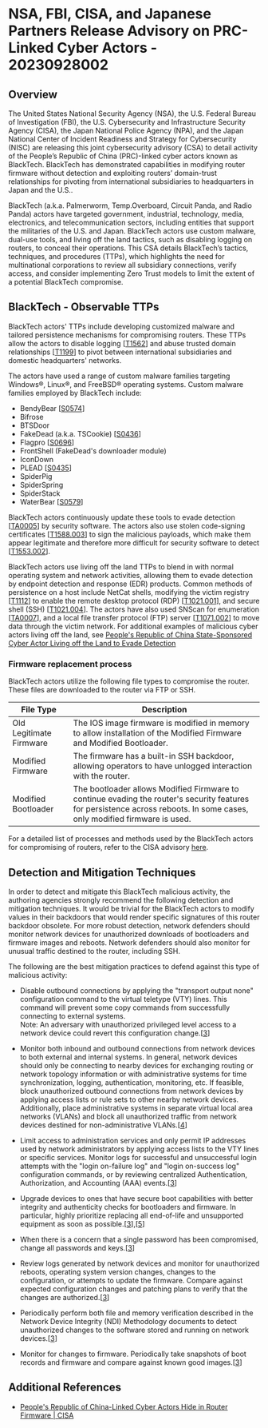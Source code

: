 # NSA, FBI, CISA, and Japanese Partners Release Advisory on PRC-Linked Cyber Actors - 20230928002

## Overview

The United States National Security Agency (NSA), the U.S. Federal Bureau of Investigation (FBI), the U.S. Cybersecurity and Infrastructure Security Agency (CISA), the Japan National Police Agency (NPA), and the Japan National Center of Incident Readiness and Strategy for Cybersecurity (NISC) are releasing this joint cybersecurity advisory (CSA) to detail activity of the People’s Republic of China (PRC)-linked cyber actors known as BlackTech.
BlackTech has demonstrated capabilities in modifying router firmware without detection and exploiting routers’ domain-trust relationships for pivoting from international subsidiaries to headquarters in Japan and the U.S..

BlackTech (a.k.a. Palmerworm, Temp.Overboard, Circuit Panda, and Radio Panda) actors have targeted government, industrial, technology, media, electronics, and telecommunication sectors, including entities that support the militaries of the U.S. and Japan. BlackTech actors use custom malware, dual-use tools, and living off the land tactics, such as disabling logging on routers, to conceal their operations. This CSA details BlackTech’s tactics, techniques, and procedures (TTPs), which highlights the need for multinational corporations to review all subsidiary connections, verify access, and consider implementing Zero Trust models to limit the extent of a potential BlackTech compromise.

## BlackTech - Observable TTPs

BlackTech actors' TTPs include developing customized malware and tailored persistence mechanisms for compromising routers. These TTPs allow the actors to disable logging \[[T1562](https://attack.mitre.org/versions/v13/techniques/T1562/ "Impair Defenses")\] and abuse trusted domain relationships \[[T1199](https://attack.mitre.org/versions/v13/techniques/T1199/ "Trusted Relationship")\] to pivot between international subsidiaries and domestic headquarters' networks.

The actors have used a range of custom malware families targeting Windows®, Linux®, and FreeBSD® operating systems. Custom malware families employed by BlackTech include:

- BendyBear \[[S0574](https://attack.mitre.org/versions/v13/software/S0574/ "BendyBear")\]
- Bifrose
- BTSDoor
- FakeDead (a.k.a. TSCookie) \[[S0436](https://attack.mitre.org/versions/v13/software/S0436/ "TSCookie")\]
- Flagpro \[[S0696](https://attack.mitre.org/versions/v13/software/S0696/ "Flagpro")\]
- FrontShell (FakeDead's downloader module)
- IconDown
- PLEAD \[[S0435](https://attack.mitre.org/versions/v13/software/S0435/ "PLEAD")\]
- SpiderPig
- SpiderSpring
- SpiderStack
- WaterBear \[[S0579](https://attack.mitre.org/versions/v13/software/S0579/ "Waterbear")\]

BlackTech actors continuously update these tools to evade detection \[[TA0005](https://attack.mitre.org/versions/v13/tactics/TA0005/ "Defense Evasion")\] by security software. The actors also use stolen code-signing certificates \[[T1588.003](https://attack.mitre.org/versions/v13/techniques/T1588/003/ "Obtain Capabilities: Code Signing Certificates")\] to sign the malicious payloads, which make them appear legitimate and therefore more difficult for security software to detect \[[T1553.002](https://attack.mitre.org/versions/v13/techniques/T1553/002/ "Subvert Trust Controls: Code Signing")\].

BlackTech actors use living off the land TTPs to blend in with normal operating system and network activities, allowing them to evade detection by endpoint detection and response (EDR) products. Common methods of persistence on a host include NetCat shells, modifying the victim registry \[[T1112](https://attack.mitre.org/versions/v13/techniques/T1112/ "Modify Registry")\] to enable the remote desktop protocol (RDP) \[[T1021.001](https://attack.mitre.org/versions/v13/techniques/T1021/001/ "Remote Services: Remote Desktop Protocol")\], and secure shell (SSH) \[[T1021.004](https://attack.mitre.org/versions/v13/techniques/T1021/004/ "Remote Services: SSH")\]. The actors have also used SNScan for enumeration \[[TA0007](https://attack.mitre.org/versions/v13/tactics/TA0007/ "Discovery")\], and a local file transfer protocol (FTP) server \[[T1071.002](https://attack.mitre.org/versions/v13/techniques/T1071/002/ "Application Layer Protocol: File Transfer Protocols")\] to move data through the victim network. For additional examples of malicious cyber actors living off the land, see [People's Republic of China State-Sponsored Cyber Actor Living off the Land to Evade Detection](https://www.cisa.gov/news-events/cybersecurity-advisories/aa23-144a)

### Firmware replacement process

BlackTech actors utilize the following file types to compromise the router. These files are downloaded to the router via FTP or SSH.

| **File Type**           | **Description**                                                                                                                                                           |
| ----------------------- | ------------------------------------------------------------------------------------------------------------------------------------------------------------------------- |
| Old Legitimate Firmware | The IOS image firmware is modified in memory to allow installation of the Modified Firmware and Modified Bootloader.                                                      |
| Modified Firmware       | The firmware has a built-in SSH backdoor, allowing operators to have unlogged interaction with the router.                                                                |
| Modified Bootloader     | The bootloader allows Modified Firmware to continue evading the router's security features for persistence across reboots. In some cases, only modified firmware is used. |

For a detailed list of processes and methods used by the BlackTech actors for compromising of routers, refer to the CISA advisory [here](https://www.cisa.gov/news-events/cybersecurity-advisories/aa23-270a).

## Detection and Mitigation Techniques

In order to detect and mitigate this BlackTech malicious activity, the authoring agencies strongly recommend the following detection and mitigation techniques. It would be trivial for the BlackTech actors to modify values in their backdoors that would render specific signatures of this router backdoor obsolete. For more robust detection, network defenders should monitor network devices for unauthorized downloads of bootloaders and firmware images and reboots. Network defenders should also monitor for unusual traffic destined to the router, including SSH.

The following are the best mitigation practices to defend against this type of malicious activity:

- Disable outbound connections by applying the "transport output none" configuration command to the virtual teletype (VTY) lines. This command will prevent some copy commands from successfully connecting to external systems.\
    Note: An adversary with unauthorized privileged level access to a network device could revert this configuration change.\[[3](https://media.defense.gov/2022/Jun/15/2003018261/-1/-1/0/CTR_NSA_NETWORK_INFRASTRUCTURE_SECURITY_GUIDE_20220615.PDF "Network Infrastructure Security Guide")\]

- Monitor both inbound and outbound connections from network devices to both external and internal systems. In general, network devices should only be connecting to nearby devices for exchanging routing or network topology information or with administrative systems for time synchronization, logging, authentication, monitoring, etc. If feasible, block unauthorized outbound connections from network devices by applying access lists or rule sets to other nearby network devices. Additionally, place administrative systems in separate virtual local area networks (VLANs) and block all unauthorized traffic from network devices destined for non-administrative VLANs.\[[4](https://media.defense.gov/2020/Sep/17/2002499616/-1/-1/0/PERFORMING_OUT_OF_BAND_NETWORK_MANAGEMENT20200911.PDF "Performing Out-of-Band Network Management")\]

- Limit access to administration services and only permit IP addresses used by network administrators by applying access lists to the VTY lines or specific services. Monitor logs for successful and unsuccessful login attempts with the "login on-failure log" and "login on-success log" configuration commands, or by reviewing centralized Authentication, Authorization, and Accounting (AAA) events.\[[3](https://media.defense.gov/2022/Jun/15/2003018261/-1/-1/0/CTR_NSA_NETWORK_INFRASTRUCTURE_SECURITY_GUIDE_20220615.PDF "Network Infrastructure Security Guide")\]

- Upgrade devices to ones that have secure boot capabilities with better integrity and authenticity checks for bootloaders and firmware. In particular, highly prioritize replacing all end-of-life and unsupported equipment as soon as possible.\[[3](https://media.defense.gov/2022/Jun/15/2003018261/-1/-1/0/CTR_NSA_NETWORK_INFRASTRUCTURE_SECURITY_GUIDE_20220615.PDF "Network Infrastructure Security Guide")\],\[[5](https://community.cisco.com/t5/security-blogs/attackers-continue-to-target-legacy-devices/ba-p/4169954 "Attackers Continue to Target Legacy Devices")\]

- When there is a concern that a single password has been compromised, change all passwords and keys.\[[3](https://media.defense.gov/2022/Jun/15/2003018261/-1/-1/0/CTR_NSA_NETWORK_INFRASTRUCTURE_SECURITY_GUIDE_20220615.PDF "Network Infrastructure Security Guide")\]

- Review logs generated by network devices and monitor for unauthorized reboots, operating system version changes, changes to the configuration, or attempts to update the firmware. Compare against expected configuration changes and patching plans to verify that the changes are authorized.\[[3](https://media.defense.gov/2022/Jun/15/2003018261/-1/-1/0/CTR_NSA_NETWORK_INFRASTRUCTURE_SECURITY_GUIDE_20220615.PDF "Network Infrastructure Security Guide")\]

- Periodically perform both file and memory verification described in the Network Device Integrity (NDI) Methodology documents to detect unauthorized changes to the software stored and running on network devices.\[[3](https://media.defense.gov/2022/Jun/15/2003018261/-1/-1/0/CTR_NSA_NETWORK_INFRASTRUCTURE_SECURITY_GUIDE_20220615.PDF "Network Infrastructure Security Guide")\]

- Monitor for changes to firmware. Periodically take snapshots of boot records and firmware and compare against known good images.\[[3](https://media.defense.gov/2022/Jun/15/2003018261/-1/-1/0/CTR_NSA_NETWORK_INFRASTRUCTURE_SECURITY_GUIDE_20220615.PDF "Network Infrastructure Security Guide")\]

## Additional References

- [People's Republic of China-Linked Cyber Actors Hide in Router Firmware | CISA](https://www.cisa.gov/news-events/cybersecurity-advisories/aa23-270a)
